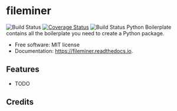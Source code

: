fileminer
=========

![Build Status](https://github.com/DanSchl/fileminer/workflows/pytesting/badge.svg)
[![Coverage Status](https://coveralls.io/repos/github/DanSchl/fileminer/badge.svg?branch=main)](https://coveralls.io/github/DanSchl/fileminer?branch=main)
![Build Status](https://app.travis-ci.com/DanSchl/fileminer.svg?branch=main&status=passed)
Python Boilerplate contains all the boilerplate you need to create a Python package.


* Free software: MIT license
* Documentation: https://fileminer.readthedocs.io.


Features
--------

* TODO

Credits
-------
